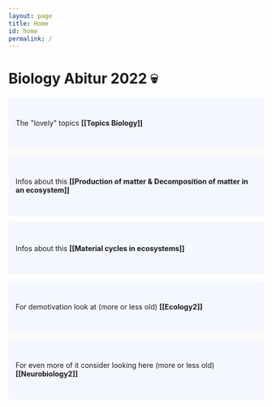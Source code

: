```yaml
---
layout: page
title: Home
id: home
permalink: /
---
```


# Biology Abitur 2022 💀

<p style="padding: 3em 1em; background: #f5f7ff; border-radius: 4px;">
  The "lovely" topics <span style="font-weight: bold">[[Topics Biology]]</span>
</p>

<p style="padding: 3em 1em; background: #f5f7ff; border-radius: 4px;"> Infos about this 
   <span style="font-weight: bold">[[Production of matter & Decomposition of matter in an ecosystem]]</span>
</p>

<p style="padding: 3em 1em; background: #f5f7ff; border-radius: 4px;"> Infos about this 
   <span style="font-weight: bold">[[Material cycles in ecosystems]]</span>
</p>

<p style="padding: 3em 1em; background: #f5f7ff; border-radius: 4px;">
  For demotivation look at (more or less old) <span style="font-weight: bold">[[Ecology2]]</span>
</p>

<p style="padding: 3em 1em; background: #f5f7ff; border-radius: 4px;">
  For even more of it consider looking here  (more or less old) <span style="font-weight: bold">[[Neurobiology2]]</span>
</p>



<style>
  .wrapper {
    max-width: 46em;
  }
</style>

